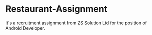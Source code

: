 # Restaurant-Assignment
It's a recruitment assignment from ZS Solution Ltd for the position of Android Developer.
